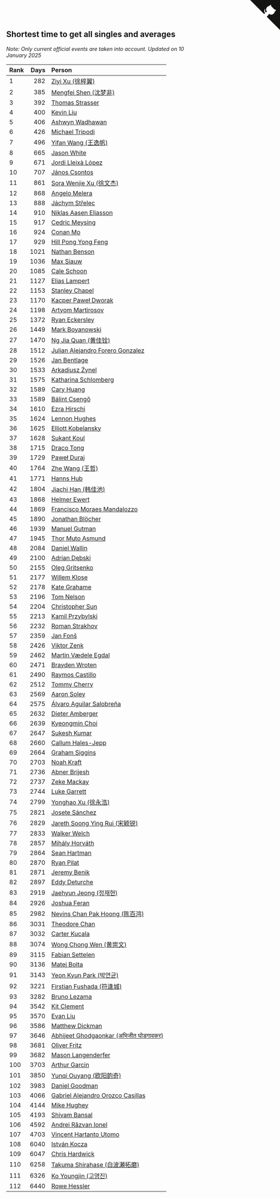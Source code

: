 ## Shortest time to get all singles and averages

*Note: Only current official events are taken into account.*
*Updated on 10 January 2025*

| Rank | Days | Person |
| :--- | ---: | :--- |
| 1 | 282 | [Ziyi Xu (徐梓翼)](https://www.worldcubeassociation.org/persons/2023XUZI01) |
| 2 | 385 | [Mengfei Shen (沈梦非)](https://www.worldcubeassociation.org/persons/2018SHEN07) |
| 3 | 392 | [Thomas Strasser](https://www.worldcubeassociation.org/persons/2022STRA10) |
| 4 | 400 | [Kevin Liu](https://www.worldcubeassociation.org/persons/2023LIUK02) |
| 5 | 406 | [Ashwyn Wadhawan](https://www.worldcubeassociation.org/persons/2022WADH02) |
| 6 | 426 | [Michael Tripodi](https://www.worldcubeassociation.org/persons/2021TRIP01) |
| 7 | 496 | [Yifan Wang (王逸帆)](https://www.worldcubeassociation.org/persons/2017WANY29) |
| 8 | 665 | [Jason White](https://www.worldcubeassociation.org/persons/2016WHIT16) |
| 9 | 671 | [Jordi Lleixà López](https://www.worldcubeassociation.org/persons/2023LOPE09) |
| 10 | 707 | [János Csontos](https://www.worldcubeassociation.org/persons/2022CSON01) |
| 11 | 861 | [Sora Wenjie Xu (徐文杰)](https://www.worldcubeassociation.org/persons/2016XUWE02) |
| 12 | 868 | [Angelo Melera](https://www.worldcubeassociation.org/persons/2022MELE01) |
| 13 | 888 | [Jáchym Střelec](https://www.worldcubeassociation.org/persons/2022STRE03) |
| 14 | 910 | [Niklas Aasen Eliasson](https://www.worldcubeassociation.org/persons/2021ELIA01) |
| 15 | 917 | [Cedric Meysing](https://www.worldcubeassociation.org/persons/2017MEYS02) |
| 16 | 924 | [Conan Mo](https://www.worldcubeassociation.org/persons/2020MOCO01) |
| 17 | 929 | [Hill Pong Yong Feng](https://www.worldcubeassociation.org/persons/2017FENG10) |
| 18 | 1021 | [Nathan Benson](https://www.worldcubeassociation.org/persons/2022BENS01) |
| 19 | 1036 | [Max Siauw](https://www.worldcubeassociation.org/persons/2017SIAU02) |
| 20 | 1085 | [Cale Schoon](https://www.worldcubeassociation.org/persons/2014SCHO02) |
| 21 | 1127 | [Elias Lampert](https://www.worldcubeassociation.org/persons/2021LAMP01) |
| 22 | 1153 | [Stanley Chapel](https://www.worldcubeassociation.org/persons/2016CHAP04) |
| 23 | 1170 | [Kacper Paweł Dworak](https://www.worldcubeassociation.org/persons/2020DWOR01) |
| 24 | 1198 | [Artyom Martirosov](https://www.worldcubeassociation.org/persons/2016MART29) |
| 25 | 1372 | [Ryan Eckersley](https://www.worldcubeassociation.org/persons/2019ECKE02) |
| 26 | 1449 | [Mark Boyanowski](https://www.worldcubeassociation.org/persons/2014BOYA01) |
| 27 | 1470 | [Ng Jia Quan (黄佳铨)](https://www.worldcubeassociation.org/persons/2015QUAN03) |
| 28 | 1512 | [Julian Alejandro Forero Gonzalez](https://www.worldcubeassociation.org/persons/2018GONZ30) |
| 29 | 1526 | [Jan Bentlage](https://www.worldcubeassociation.org/persons/2010BENT01) |
| 30 | 1533 | [Arkadiusz Żynel](https://www.worldcubeassociation.org/persons/2018ZYNE01) |
| 31 | 1575 | [Katharina Schlomberg](https://www.worldcubeassociation.org/persons/2020SCHL01) |
| 32 | 1589 | [Cary Huang](https://www.worldcubeassociation.org/persons/2015HUAN48) |
| 33 | 1589 | [Bálint Csengő](https://www.worldcubeassociation.org/persons/2019CSEN01) |
| 34 | 1610 | [Ezra Hirschi](https://www.worldcubeassociation.org/persons/2019HIRS01) |
| 35 | 1624 | [Lennon Hughes](https://www.worldcubeassociation.org/persons/2017HUGH04) |
| 36 | 1625 | [Elliott Kobelansky](https://www.worldcubeassociation.org/persons/2019KOBE03) |
| 37 | 1628 | [Sukant Koul](https://www.worldcubeassociation.org/persons/2014KOUL01) |
| 38 | 1715 | [Draco Tong](https://www.worldcubeassociation.org/persons/2020TONG02) |
| 39 | 1729 | [Paweł Duraj](https://www.worldcubeassociation.org/persons/2016DURA09) |
| 40 | 1764 | [Zhe Wang (王哲)](https://www.worldcubeassociation.org/persons/2019WANZ21) |
| 41 | 1771 | [Hanns Hub](https://www.worldcubeassociation.org/persons/2013HUBH01) |
| 42 | 1804 | [Jiachi Han (韩佳池)](https://www.worldcubeassociation.org/persons/2014HANJ02) |
| 43 | 1868 | [Helmer Ewert](https://www.worldcubeassociation.org/persons/2015EWER01) |
| 44 | 1869 | [Francisco Moraes Mandalozzo](https://www.worldcubeassociation.org/persons/2017MAND13) |
| 45 | 1890 | [Jonathan Blöcher](https://www.worldcubeassociation.org/persons/2018BLOC01) |
| 46 | 1939 | [Manuel Gutman](https://www.worldcubeassociation.org/persons/2017GUTM01) |
| 47 | 1945 | [Thor Muto Asmund](https://www.worldcubeassociation.org/persons/2017ASMU01) |
| 48 | 2084 | [Daniel Wallin](https://www.worldcubeassociation.org/persons/2013WALL03) |
| 49 | 2100 | [Adrian Dębski](https://www.worldcubeassociation.org/persons/2017DEBS01) |
| 50 | 2155 | [Oleg Gritsenko](https://www.worldcubeassociation.org/persons/2011GRIT01) |
| 51 | 2177 | [Willem Klose](https://www.worldcubeassociation.org/persons/2017KLOS01) |
| 52 | 2178 | [Kate Grahame](https://www.worldcubeassociation.org/persons/2018GRAH05) |
| 53 | 2196 | [Tom Nelson](https://www.worldcubeassociation.org/persons/2013NELS01) |
| 54 | 2204 | [Christopher Sun](https://www.worldcubeassociation.org/persons/2017SUNC02) |
| 55 | 2213 | [Kamil Przybylski](https://www.worldcubeassociation.org/persons/2016PRZY01) |
| 56 | 2232 | [Roman Strakhov](https://www.worldcubeassociation.org/persons/2012STRA02) |
| 57 | 2359 | [Jan Fonš](https://www.worldcubeassociation.org/persons/2017FONS04) |
| 58 | 2426 | [Viktor Zenk](https://www.worldcubeassociation.org/persons/2016ZENK01) |
| 59 | 2462 | [Martin Vædele Egdal](https://www.worldcubeassociation.org/persons/2013EGDA02) |
| 60 | 2471 | [Brayden Wroten](https://www.worldcubeassociation.org/persons/2018WROT01) |
| 61 | 2490 | [Raymos Castillo](https://www.worldcubeassociation.org/persons/2017CAST41) |
| 62 | 2512 | [Tommy Cherry](https://www.worldcubeassociation.org/persons/2015CHER07) |
| 63 | 2569 | [Aaron Soley](https://www.worldcubeassociation.org/persons/2017SOLE01) |
| 64 | 2575 | [Álvaro Aguilar Salobreña](https://www.worldcubeassociation.org/persons/2015SALO01) |
| 65 | 2632 | [Dieter Amberger](https://www.worldcubeassociation.org/persons/2016AMBE02) |
| 66 | 2639 | [Kyeongmin Choi](https://www.worldcubeassociation.org/persons/2017CHOI07) |
| 67 | 2647 | [Sukesh Kumar](https://www.worldcubeassociation.org/persons/2017KUMA30) |
| 68 | 2660 | [Callum Hales-Jepp](https://www.worldcubeassociation.org/persons/2012HALE01) |
| 69 | 2664 | [Graham Siggins](https://www.worldcubeassociation.org/persons/2016SIGG01) |
| 70 | 2703 | [Noah Kraft](https://www.worldcubeassociation.org/persons/2016KRAF01) |
| 71 | 2736 | [Abner Brijesh](https://www.worldcubeassociation.org/persons/2016BRIJ01) |
| 72 | 2737 | [Zeke Mackay](https://www.worldcubeassociation.org/persons/2015MACK06) |
| 73 | 2744 | [Luke Garrett](https://www.worldcubeassociation.org/persons/2017GARR05) |
| 74 | 2799 | [Yonghao Xu (徐永浩)](https://www.worldcubeassociation.org/persons/2017XUYO01) |
| 75 | 2821 | [Josete Sánchez](https://www.worldcubeassociation.org/persons/2015SANC18) |
| 76 | 2829 | [Jareth Soong Ying Rui (宋颖锐)](https://www.worldcubeassociation.org/persons/2016SOON01) |
| 77 | 2833 | [Walker Welch](https://www.worldcubeassociation.org/persons/2011WELC01) |
| 78 | 2857 | [Mihály Horváth](https://www.worldcubeassociation.org/persons/2016HORV04) |
| 79 | 2864 | [Sean Hartman](https://www.worldcubeassociation.org/persons/2016HART02) |
| 80 | 2870 | [Ryan Pilat](https://www.worldcubeassociation.org/persons/2016PILA03) |
| 81 | 2871 | [Jeremy Benik](https://www.worldcubeassociation.org/persons/2016BENI05) |
| 82 | 2897 | [Eddy Deturche](https://www.worldcubeassociation.org/persons/2014DETU01) |
| 83 | 2919 | [Jaehyun Jeong (정재현)](https://www.worldcubeassociation.org/persons/2016JEON02) |
| 84 | 2926 | [Joshua Feran](https://www.worldcubeassociation.org/persons/2011FERA01) |
| 85 | 2982 | [Nevins Chan Pak Hoong (陈百鸿)](https://www.worldcubeassociation.org/persons/2010CHAN20) |
| 86 | 3031 | [Theodore Chan](https://www.worldcubeassociation.org/persons/2016CHAN25) |
| 87 | 3032 | [Carter Kucala](https://www.worldcubeassociation.org/persons/2015KUCA01) |
| 88 | 3074 | [Wong Chong Wen (黄崇文)](https://www.worldcubeassociation.org/persons/2014WENW01) |
| 89 | 3115 | [Fabian Settelen](https://www.worldcubeassociation.org/persons/2015SETT01) |
| 90 | 3136 | [Matej Bolta](https://www.worldcubeassociation.org/persons/2015BOLT01) |
| 91 | 3143 | [Yeon Kyun Park (박연균)](https://www.worldcubeassociation.org/persons/2016PARK10) |
| 92 | 3221 | [Firstian Fushada (符逢城)](https://www.worldcubeassociation.org/persons/2015FUSH01) |
| 93 | 3282 | [Bruno Lezama](https://www.worldcubeassociation.org/persons/2014LEZA02) |
| 94 | 3542 | [Kit Clement](https://www.worldcubeassociation.org/persons/2008CLEM01) |
| 95 | 3570 | [Evan Liu](https://www.worldcubeassociation.org/persons/2009LIUE01) |
| 96 | 3586 | [Matthew Dickman](https://www.worldcubeassociation.org/persons/2013DICK01) |
| 97 | 3646 | [Abhijeet Ghodgaonkar (अभिजीत घोडगावकर)](https://www.worldcubeassociation.org/persons/2013GHOD01) |
| 98 | 3681 | [Oliver Fritz](https://www.worldcubeassociation.org/persons/2014FRIT02) |
| 99 | 3682 | [Mason Langenderfer](https://www.worldcubeassociation.org/persons/2013LANG03) |
| 100 | 3703 | [Arthur Garcin](https://www.worldcubeassociation.org/persons/2014GARC27) |
| 101 | 3850 | [Yunqi Ouyang (欧阳韵奇)](https://www.worldcubeassociation.org/persons/2007YUNQ01) |
| 102 | 3983 | [Daniel Goodman](https://www.worldcubeassociation.org/persons/2013GOOD01) |
| 103 | 4066 | [Gabriel Alejandro Orozco Casillas](https://www.worldcubeassociation.org/persons/2008CASI01) |
| 104 | 4144 | [Mike Hughey](https://www.worldcubeassociation.org/persons/2007HUGH01) |
| 105 | 4193 | [Shivam Bansal](https://www.worldcubeassociation.org/persons/2011BANS02) |
| 106 | 4592 | [Andrei Răzvan Ionel](https://www.worldcubeassociation.org/persons/2012IONE01) |
| 107 | 4703 | [Vincent Hartanto Utomo](https://www.worldcubeassociation.org/persons/2010UTOM01) |
| 108 | 6040 | [István Kocza](https://www.worldcubeassociation.org/persons/2005KOCZ01) |
| 109 | 6047 | [Chris Hardwick](https://www.worldcubeassociation.org/persons/2003HARD01) |
| 110 | 6258 | [Takuma Shirahase (白波瀬拓磨)](https://www.worldcubeassociation.org/persons/2007SHIR01) |
| 111 | 6326 | [Ko Youngjin (고영진)](https://www.worldcubeassociation.org/persons/2007YOUN04) |
| 112 | 6440 | [Rowe Hessler](https://www.worldcubeassociation.org/persons/2007HESS01) |


<a href="https://github.com/JustinTimeCuber/wca_statistics" class="github-corner" aria-label="View source on Github"><svg width="80" height="80" viewBox="0 0 250 250" style="fill:#151513; color:#fff; position: absolute; top: 0; border: 0; right: 0;" aria-hidden="true"><path d="M0,0 L115,115 L130,115 L142,142 L250,250 L250,0 Z"></path><path d="M128.3,109.0 C113.8,99.7 119.0,89.6 119.0,89.6 C122.0,82.7 120.5,78.6 120.5,78.6 C119.2,72.0 123.4,76.3 123.4,76.3 C127.3,80.9 125.5,87.3 125.5,87.3 C122.9,97.6 130.6,101.9 134.4,103.2" fill="currentColor" style="transform-origin: 130px 106px;" class="octo-arm"></path><path d="M115.0,115.0 C114.9,115.1 118.7,116.5 119.8,115.4 L133.7,101.6 C136.9,99.2 139.9,98.4 142.2,98.6 C133.8,88.0 127.5,74.4 143.8,58.0 C148.5,53.4 154.0,51.2 159.7,51.0 C160.3,49.4 163.2,43.6 171.4,40.1 C171.4,40.1 176.1,42.5 178.8,56.2 C183.1,58.6 187.2,61.8 190.9,65.4 C194.5,69.0 197.7,73.2 200.1,77.6 C213.8,80.2 216.3,84.9 216.3,84.9 C212.7,93.1 206.9,96.0 205.4,96.6 C205.1,102.4 203.0,107.8 198.3,112.5 C181.9,128.9 168.3,122.5 157.7,114.1 C157.9,116.9 156.7,120.9 152.7,124.9 L141.0,136.5 C139.8,137.7 141.6,141.9 141.8,141.8 Z" fill="currentColor" class="octo-body"></path></svg></a><style>.github-corner:hover .octo-arm{animation:octocat-wave 560ms ease-in-out}@keyframes octocat-wave{0%,100%{transform:rotate(0)}20%,60%{transform:rotate(-25deg)}40%,80%{transform:rotate(10deg)}}@media (max-width:500px){.github-corner:hover .octo-arm{animation:none}.github-corner .octo-arm{animation:octocat-wave 560ms ease-in-out}}</style>
